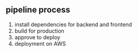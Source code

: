 ## pipeline process
1. install dependencies for backend and frontend
1. build for production
1. approve to deploy
1. deployment on AWS
